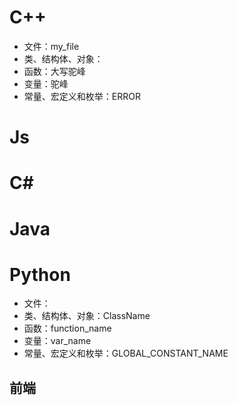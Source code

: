 # C++

- 文件：my_file
- 类、结构体、对象：
- 函数：大写驼峰
-  变量：驼峰
- 常量、宏定义和枚举：ERROR



# Js



# C#

# Java



# Python

- 文件：
- 类、结构体、对象：ClassName
- 函数：function_name
- 变量：var_name
- 常量、宏定义和枚举：GLOBAL_CONSTANT_NAME



## 前端

